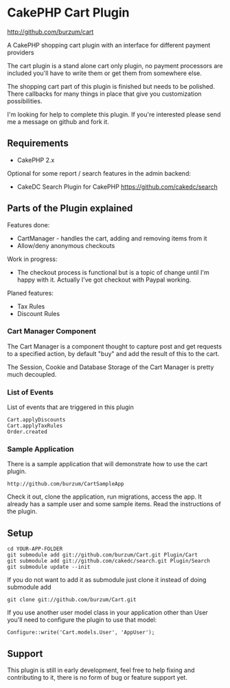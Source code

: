 # CakePHP Cart Plugin #

http://github.com/burzum/cart

A CakePHP shopping cart plugin with an interface for different payment providers

The cart plugin is a stand alone cart only plugin, no payment processors are included you'll have to write them or get them from somewhere else.

The shopping cart part of this plugin is finished but needs to be polished. There callbacks for many things in place that give you customization possibilities.

I'm looking for help to complete this plugin. If you're interested please send me a message on github and fork it.

## Requirements

 * CakePHP 2.x

Optional for some report / search features in the admin backend:

 * CakeDC Search Plugin for CakePHP https://github.com/cakedc/search

## Parts of the Plugin explained 

Features done:

 * CartManager - handles the cart, adding and removing items from it
 * Allow/deny anonymous checkouts

Work in progress:

 * The checkout process is functional but is a topic of change until I'm happy with it. Actually I've got checkout with Paypal working.

Planed features:

 * Tax Rules
 * Discount Rules

### Cart Manager Component

The Cart Manager is a component thought to capture post and get requests to a specified action, by default "buy" and add the result of this to the cart.

The Session, Cookie and Database Storage of the Cart Manager is pretty much decoupled.

### List of Events

List of events that are triggered in this plugin

	Cart.applyDiscounts
	Cart.applyTaxRules
	Order.created

### Sample Application

There is a sample application that will demonstrate how to use the cart plugin.

	http://github.com/burzum/CartSampleApp

Check it out, clone the application, run migrations, access the app. It already has a sample user and some sample items. Read the instructions of the plugin.

## Setup

	cd YOUR-APP-FOLDER
	git submodule add git://github.com/burzum/Cart.git Plugin/Cart
	git submodule add git://github.com/cakedc/search.git Plugin/Search
	git submodule update --init

If you do not want to add it as submodule just clone it instead of doing submodule add

	git clone git://github.com/burzum/Cart.git

If you use another user model class in your application other than User you'll need to configure the plugin to use that model:

	Configure::write('Cart.models.User', 'AppUser');

## Support

This plugin is still in early development, feel free to help fixing and contributing to it, there is no form of bug or feature support yet.